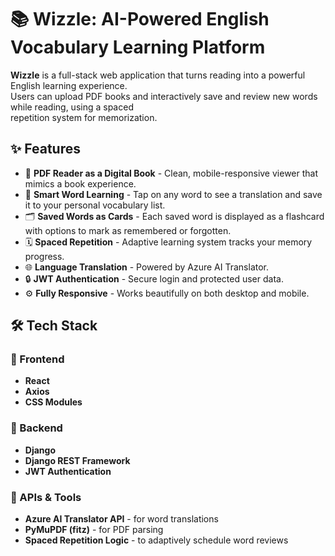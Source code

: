 # 📚 Wizzle: AI-Powered English Vocabulary Learning Platform

**Wizzle** is a full-stack web application that turns reading into a powerful English learning experience.  
Users can upload PDF books and interactively save and review new words while reading, using a spaced  
repetition system for memorization.

## ✨ Features

- 📖 **PDF Reader as a Digital Book** - Clean, mobile-responsive viewer that mimics a book experience.
- 🧠 **Smart Word Learning** - Tap on any word to see a translation and save it to your personal vocabulary list.
- 🗂️ **Saved Words as Cards** - Each saved word is displayed as a flashcard with options to mark as remembered or forgotten.
- 🗓️ **Spaced Repetition** - Adaptive learning system tracks your memory progress.
- 🌐 **Language Translation** - Powered by Azure AI Translator.
- 🔒 **JWT Authentication** - Secure login and protected user data.
- ⚙️ **Fully Responsive** - Works beautifully on both desktop and mobile.

## 🛠️ Tech Stack

### 🔗 Frontend
- **React**
- **Axios**
- **CSS Modules**

### 🔗 Backend
- **Django**
- **Django REST Framework**
- **JWT Authentication**

### 🔗 APIs & Tools
- **Azure AI Translator API** - for word translations
- **PyMuPDF (fitz)** - for PDF parsing
- **Spaced Repetition Logic** - to adaptively schedule word reviews
